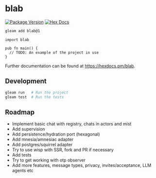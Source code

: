# blab

[![Package Version](https://img.shields.io/hexpm/v/blab)](https://hex.pm/packages/blab)
[![Hex Docs](https://img.shields.io/badge/hex-docs-ffaff3)](https://hexdocs.pm/blab/)

```sh
gleam add blab@1
```

```gleam
import blab

pub fn main() {
  // TODO: An example of the project in use
}
```

Further documentation can be found at <https://hexdocs.pm/blab>.

## Development

```sh
gleam run   # Run the project
gleam test  # Run the tests
```

## Roadmap

- Implement basic chat with registry, chats in actors and mist
- Add supervision
- Add persistence/hydration port (hexagonal)
- Add mnesia/amnesiac adapter
- Add postgres/squirrel adapter
- Try to use wisp with SSR, fork and PR if necessary
- Add tests
- Try to get working with otp observer
- Add more features, message types, privacy, invites/acceptance, LLM agents etc

